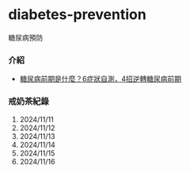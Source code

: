 # diabetes-prevention
糖尿病預防

### 介紹
- [糖尿病前期是什麼？6症狀自測，4招逆轉糖尿病前期](https://www.commonhealth.com.tw/article/85937)

### 戒奶茶紀錄
1. 2024/11/11
2. 2024/11/12
3. 2024/11/13
4. 2024/11/14
5. 2024/11/15
6. 2024/11/16

